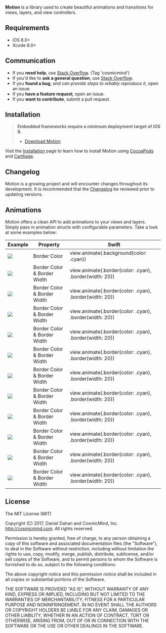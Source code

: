 **Motion** is a library used to create beautiful animations and transitions for views, layers, and view controllers.
 
## Requirements

* iOS 8.0+
* Xcode 8.0+

## Communication

- If you **need help**, use [Stack Overflow](http://stackoverflow.com/questions/tagged/cosmicmind). (Tag 'cosmicmind')
- If you'd like to **ask a general question**, use [Stack Overflow](http://stackoverflow.com/questions/tagged/cosmicmind).
- If you **found a bug**, _and can provide steps to reliably reproduce it_, open an issue.
- If you **have a feature request**, open an issue.
- If you **want to contribute**, submit a pull request.

## Installation

> **Embedded frameworks require a minimum deployment target of iOS 8.**
> - [Download Motion](https://github.com/CosmicMind/Motion/archive/master.zip)

Visit the [Installation](https://github.com/CosmicMind/Motion/wiki/Installation) page to learn how to install Motion using [CocoaPods](http://cocoapods.org) and [Carthage](https://github.com/Carthage/Carthage).

## Changelog

Motion is a growing project and will encounter changes throughout its development. It is recommended that the [Changelog](https://github.com/CosmicMind/Motion/wiki/Changelog) be reviewed prior to updating versions.

## Animations

Motion offers a clean API to add animations to your views and layers. Simply pass in animation structs with configurable parameters. Take a look at some examples below: 

<table>
  <thead>
	  <tr>
		  <th>Example</th>
		  <th>Property</th>
		  <th>Swift</th>
	  </tr>
  </thead>
  <tbody>
    <tr>
	      <td>
		      <img src="http://www.cosmicmind.com/motion/background_color.gif" />
		    </td>
	      <td>Border Color</td>
	      <td>
		        view.animate(.background(color: .cyan))
			  </td>
    </tr>
    <tr>
	      <td>
		      <img src="http://www.cosmicmind.com/motion/border_color.gif" />
	      </td>
	      <td>Border Color & Border Width</td>
	      <td>
		       view.animate(.border(color: .cyan), .border(width: 20))
		    </td>
    </tr>
    <tr>
	      <td>
		      <img src="http://www.cosmicmind.com/motion/corner_radius.gif" />
	      </td>
	      <td>Border Color & Border Width</td>
	      <td>
		       view.animate(.border(color: .cyan), .border(width: 20))
		    </td>
    </tr>
    <tr>
	      <td>
		      <img src="http://www.cosmicmind.com/motion/depth.gif" />
	      </td>
	      <td>Border Color & Border Width</td>
	      <td>
		       view.animate(.border(color: .cyan), .border(width: 20))
		    </td>
    </tr>
    <tr>
	      <td>
		      <img src="http://www.cosmicmind.com/motion/fade.gif" />
	      </td>
	      <td>Border Color & Border Width</td>
	      <td>
		       view.animate(.border(color: .cyan), .border(width: 20))
		    </td>
    </tr>
    <tr>
	      <td>
		      <img src="http://www.cosmicmind.com/motion/position.gif" />
	      </td>
	      <td>Border Color & Border Width</td>
	      <td>
		       view.animate(.border(color: .cyan), .border(width: 20))
		    </td>
    </tr>
    <tr>
	      <td>
		      <img src="http://www.cosmicmind.com/motion/rotate.gif" />
	      </td>
	      <td>Border Color & Border Width</td>
	      <td>
		       view.animate(.border(color: .cyan), .border(width: 20))
		    </td>
    </tr>
    <tr>
	      <td>
		      <img src="http://www.cosmicmind.com/motion/scale.gif" />
	      </td>
	      <td>Border Color & Border Width</td>
	      <td>
		       view.animate(.border(color: .cyan), .border(width: 20))
		    </td>
    </tr>
    <tr>
	      <td>
		      <img src="http://www.cosmicmind.com/motion/size.gif" />
	      </td>
	      <td>Border Color & Border Width</td>
	      <td>
		       view.animate(.border(color: .cyan), .border(width: 20))
		    </td>
    </tr>
    <tr>
	      <td>
		      <img src="http://www.cosmicmind.com/motion/spin.gif" />
	      </td>
	      <td>Border Color & Border Width</td>
	      <td>
		       view.animate(.border(color: .cyan), .border(width: 20))
		    </td>
    </tr>
    <tr>
	      <td>
		      <img src="http://www.cosmicmind.com/motion/spring.gif" />
	      </td>
	      <td>Border Color & Border Width</td>
	      <td>
		       view.animate(.border(color: .cyan), .border(width: 20))
		    </td>
    </tr>
    <tr>
	      <td>
		      <img src="http://www.cosmicmind.com/motion/translate.gif" />
	      </td>
	      <td>Border Color & Border Width</td>
	      <td>
		       view.animate(.border(color: .cyan), .border(width: 20))
		    </td>
    </tr>
  </tbody>
</table>

## License

The MIT License (MIT)

Copyright (C) 2017, Daniel Dahan and CosmicMind, Inc. <http://cosmicmind.com>.
All rights reserved.

Permission is hereby granted, free of charge, to any person obtaining a copy
of this software and associated documentation files (the "Software"), to deal
in the Software without restriction, including without limitation the rights
to use, copy, modify, merge, publish, distribute, sublicense, and/or sell
copies of the Software, and to permit persons to whom the Software is
furnished to do so, subject to the following conditions:

The above copyright notice and this permission notice shall be included in
all copies or substantial portions of the Software.

THE SOFTWARE IS PROVIDED "AS IS", WITHOUT WARRANTY OF ANY KIND, EXPRESS OR
IMPLIED, INCLUDING BUT NOT LIMITED TO THE WARRANTIES OF MERCHANTABILITY,
FITNESS FOR A PARTICULAR PURPOSE AND NONINFRINGEMENT. IN NO EVENT SHALL THE
AUTHORS OR COPYRIGHT HOLDERS BE LIABLE FOR ANY CLAIM, DAMAGES OR OTHER
LIABILITY, WHETHER IN AN ACTION OF CONTRACT, TORT OR OTHERWISE, ARISING FROM,
OUT OF OR IN CONNECTION WITH THE SOFTWARE OR THE USE OR OTHER DEALINGS IN
THE SOFTWARE.
